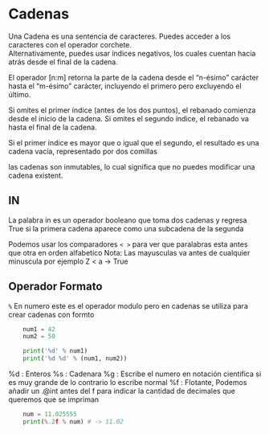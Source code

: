 # Cadenas
Una Cadena es una sentencia de caracteres. Puedes acceder a los caracteres con el operador corchete.<br>
Alternativamente, puedes usar índices negativos, los cuales cuentan hacia atrás desde el final de la cadena.

El operador [n:m] retorna la parte de la cadena desde el “n-ésimo” carácter hasta el “m-ésimo” carácter, incluyendo el primero pero excluyendo el último.

Si omites el primer índice (antes de los dos puntos), el rebanado comienza desde el inicio de la cadena. Si omites el segundo índice, el rebanado va hasta el final de la cadena.

Si el primer índice es mayor que o igual que el segundo, el resultado es una cadena vacía, representado por dos comillas

las cadenas son inmutables, lo cual significa que no puedes modificar una cadena existent.

## IN
La palabra in es un operador booleano que toma dos cadenas y regresa True si la primera cadena aparece como una subcadena de la segunda

Podemos usar los comparadores `< >` para ver que paralabras esta antes que otra en orden alfabetico
Nota: Las mayusculas va antes de cualquier minuscula por ejemplo Z < a -> True

## Operador Formato
`%` En numero este es el operador modulo pero en cadenas se utiliza para crear cadenas con formto<br>
```py
    num1 = 42
    num2 = 50

    print('%d' % num1)
    print('%d %d' % (num1, num2))
```

%d : Enteros
%s : Cadenara
%g : Escribe el numero en notación cientifica si es muy grande de lo contrario lo escribe normal
%f : Flotante, Podemos añadir un .@int antes del f para indicar la cantidad de decimales que queremos que se impriman
```py
    num = 11.025555
    print(%.2f % num) # -> 11.02
```

